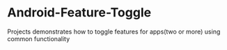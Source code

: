 # Android-Feature-Toggle
Projects demonstrates how to toggle features for apps(two or more) using common functionality

